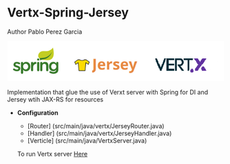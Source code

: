 # Vertx-Spring-Jersey

Author  Pablo Perez Garcia

![My image](src/main/resources/img/logof.png)

Implementation that glue the use of Verxt server with Spring for DI and Jersey wtih JAX-RS for resources

* **Configuration**

    * [Router] (src/main/java/vertx/JerseyRouter.java)
    * [Handler] (src/main/java/vertx/JerseyHandler.java)
    * [Verticle] (src/main/java/VertxServer.java)

    To run Vertx server [Here](src/main/java/Runner.java)
